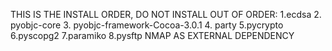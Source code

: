 THIS IS THE INSTALL ORDER, DO NOT INSTALL OUT OF ORDER:
1.ecdsa
2. pyobjc-core
3. pyobjc-framework-Cocoa-3.0.1
4. party
5.pycrypto
6.pyscopg2
7.paramiko
8.pysftp
NMAP AS EXTERNAL DEPENDENCY
